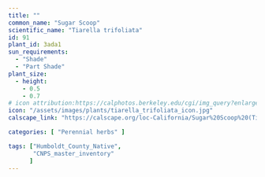 ```yaml
---
title: ""
common_name: "Sugar Scoop"
scientific_name: "Tiarella trifoliata"
id: 91
plant_id: 3ada1
sun_requirements:
  - "Shade"
  - "Part Shade"
plant_size:
  - height: 
    - 0.5
    - 0.7
# icon attribution:https://calphotos.berkeley.edu/cgi/img_query?enlarge=0000+0000+0809+2164 
icon: "/assets/images/plants/tiarella_trifoliata_icon.jpg" 
calscape_link: "https://calscape.org/loc-California/Sugar%20Scoop%20(Tiarella%20trifoliata)"

categories: [ "Perennial herbs" ]

tags: ["Humboldt_County_Native",
       "CNPS_master_inventory"
      ]
---
```



